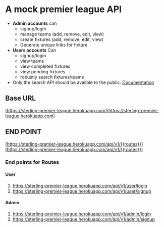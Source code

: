 # A mock premier league API

- **Admin accounts** 
can
  - signup/login
  - manage teams (add, remove, edit, view)
  - create fixtures (add, remove, edit, view)
  - Generate unique links for fixture
- **Users accounts** 
Can
  - signup/login
  - view teams
  - view completed fixtures
  - view pending fixtures
  - robustly search fixtures/teams
- Only the search API should be availble to the public.
[Documentation ](https://documenter.getpostman.com/view/7290073/SVmpW23a)
## Base URL
[https://sterling-premier-league.herokuapp.com](https://sterling-premier-league.herokuapp.com)

## END POINT
[https://sterling-premier-league.herokuapp.com/api/v1/{{routes}}](https://sterling-premier-league.herokuapp.com/api/v1/{{routes}})
### End points for Routes 
#### User
1. https://sterling-premier-league.herokuapp.com/api/v1/user/login
2. https://sterling-premier-league.herokuapp.com/api/v1/user/signup

#### Admin
1. https://sterling-premier-league.herokuapp.com/api/v1/admin/login
2. https://sterling-premier-league.herokuapp.com/api/v1/admin/signup


